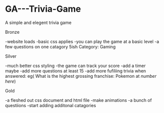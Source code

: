 # GA---Trivia-Game
A simple and elegent trivia game

Bronze

-website loads
-basic css applies
-you can play the game at a basic level
  -a few questions on one catagory 5ish
    Category: Gaming

Silver

-much better css styling
-the game can track your score
  -add a timer maybe
-add more questions at least 15
  -add more fufiliing trivia when answered: eg( What is the highest grossing franchise: Pokemon at *number here*)

Gold

 -a fleshed out css document and html file
 -make animations
 -a bunch of questiions
  -start adding additonal catagories
 
